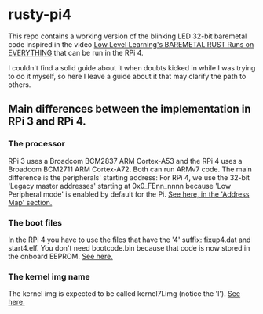 # rusty-pi4

This repo contains a working version of the blinking LED 32-bit baremetal code inspired in the video [Low Level Learning's BAREMETAL RUST Runs on EVERYTHING](https://www.youtube.com/watch?v=jZT8APrzvc4) that can be run in the RPi 4.

I couldn't find a solid guide about it when doubts kicked in while I was trying to do it myself, so here I leave a guide about it that may
clarify the path to others.

## Main differences between the implementation in RPi 3 and RPi 4.
### The processor
RPi 3 uses a Broadcom BCM2837 ARM Cortex-A53 and the RPi 4 uses a Broadcom BCM2711 ARM Cortex-A72. Both can run ARMv7 code. The main difference is the peripherals' starting address: For RPi 4, we use the 32-bit 'Legacy master addresses' starting at 0x0_FEnn_nnnn because 'Low Peripheral mode' is enabled by default for the Pi. [See here, in the 'Address Map' section.](https://datasheets.raspberrypi.com/bcm2711/bcm2711-peripherals.pdf)

### The boot files
In the RPi 4 you have to use the files that have the '4' suffix: fixup4.dat and start4.elf. You don't need bootcode.bin because that code is now stored in the onboard EEPROM. [See here.](https://www.riscosopen.org/wiki/documentation/show/Software%20information:%20Raspberry%20Pi:%20Firmware)

### The kernel img name
The kernel img is expected to be called kernel7l.img (notice the 'l'). [See here.](https://www.raspberrypi.com/documentation/computers/config_txt.html#kernel)